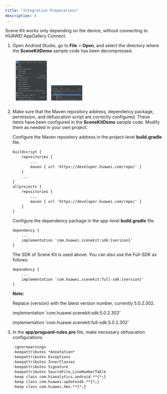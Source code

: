 ```yaml
---
title: "Integration Preparations"
description: 4
---
```


Scene Kit works only depending on the device, without connecting to HUAWEI AppGallery Connect.

1. Open Android Studio, go to **File** > **Open**, and select the directory where the **SceneKitDemo** sample code has been decompressed.

   <div style="padding: 5px">
           <img style="width: 100.00px ; padding: 5px" src="https://raw.githubusercontent.com/ZehraYilmaz/gh-pages-scenekitcodelab/main/assets/scenekit_codelab_doc_ss_1.png">
           <img style="width: 100.00px ; padding: 5px" src="https://raw.githubusercontent.com/ZehraYilmaz/gh-pages-scenekitcodelab/main/assets/scenekit_codelab_doc_ss_2.png">
   </div>

2. Make sure that the Maven repository address, dependency package, permission, and obfuscation script are correctly configured. These items have been configured in the **SceneKitDemo** sample code. Modify them as needed in your own project.

   Configure the Maven repository address in the project-level **build.gradle** file.

   <pre><div id="copy-button23" class="copy-btn" title="Copy" onclick="copyCode(this.id)"></div><code>buildscript {
       repositories {
           ...
           maven { url 'https://developer.huawei.com/repo/' }
       }
       ...
   }
   allprojects {
       repositories {
           ...
           maven { url 'https://developer.huawei.com/repo/' }
       }
   }<span class="pln">
   </span></code></pre>

   Configure the dependency package in the app-level **build.gradle** file.

   <pre><div id="copy-button23" class="copy-btn" title="Copy" onclick="copyCode(this.id)"></div><code>dependency {
       ...
       implementation 'com.huawei.scenekit:sdk:{version}'
   }<span class="pln">
   </span></code></pre>

   The SDK of Scene Kit is used above. You can also use the Full-SDK as follows:

   <pre><div id="copy-button23" class="copy-btn" title="Copy" onclick="copyCode(this.id)"></div><code>dependency {
       ...
       implementation 'com.huawei.scenekit:full-sdk:{version}'
   }<span class="pln">
   </span></code></pre>

   <aside class="special">
   	<p><strong>Note:</strong> 
    <p>Replace {version} with the latest version number, currently 5.0.2.302.</p>
    <p>implementation 'com.huawei.scenekit:sdk:5.0.2.302'</p>
    <p>implementation 'com.huawei.scenekit:full-sdk:5.0.2.302'</p></p>
   </aside> 

3. In the **app/proguard-rules.pro** file, make necessary obfuscation configurations.

   <pre><div id="copy-button23" class="copy-btn" title="Copy" onclick="copyCode(this.id)"></div><code>-ignorewarnings
   -keepattributes *Annotation*
   -keepattributes Exceptions
   -keepattributes InnerClasses
   -keepattributes Signature
   -keepattributes SourceFile,LineNumberTable
   -keep class com.hianalytics.android.**{*;}
   -keep class com.huawei.updatesdk.**{*;}
   -keep class com.huawei.hms.**{*;}<span class="pln">
   </span></code></pre>
